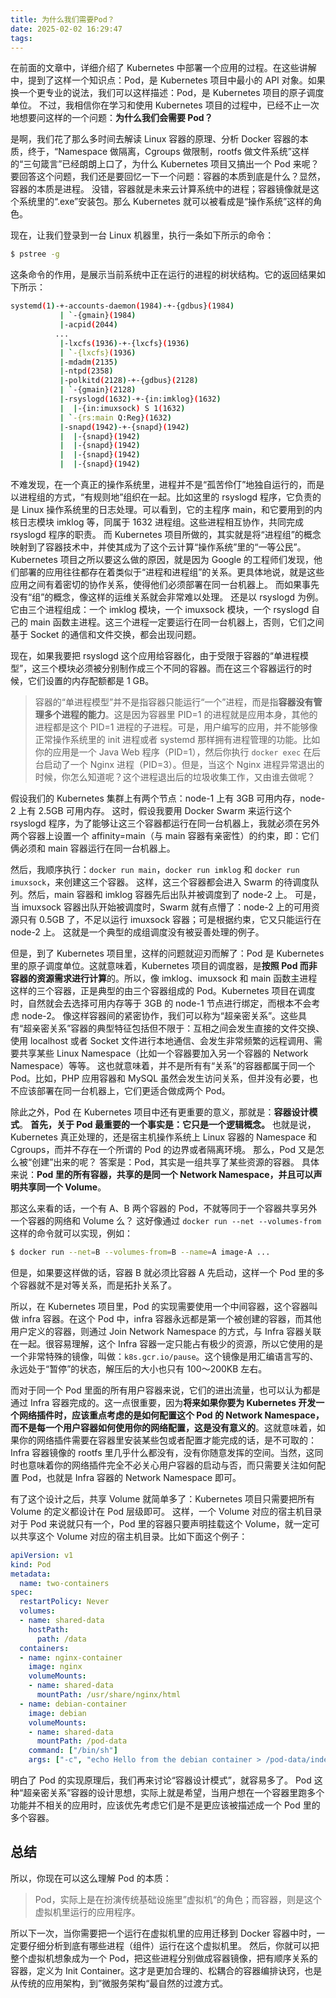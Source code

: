 ```yaml
---
title: 为什么我们需要Pod？
date: 2025-02-02 16:29:47
tags:
---
```


在前面的文章中，详细介绍了 Kubernetes 中部署一个应用的过程。在这些讲解中，提到了这样一个知识点：Pod，是 Kubernetes 项目中最小的 API 对象。如果换一个更专业的说法，我们可以这样描述：Pod，是 Kubernetes 项目的原子调度单位。
不过，我相信你在学习和使用 Kubernetes 项目的过程中，已经不止一次地想要问这样的一个问题：**为什么我们会需要 Pod？**
<!-- more -->
是啊，我们花了那么多时间去解读 Linux 容器的原理、分析 Docker 容器的本质，终于，“Namespace 做隔离，Cgroups 做限制，rootfs 做文件系统”这样的“三句箴言”已经朗朗上口了，为什么 Kubernetes 项目又搞出一个 Pod 来呢？
要回答这个问题，我们还是要回忆一下一个问题：容器的本质到底是什么？显然，容器的本质是进程。
没错，容器就是未来云计算系统中的进程；容器镜像就是这个系统里的“.exe”安装包。那么 Kubernetes 就可以被看成是“操作系统”这样的角色。

现在，让我们登录到一台 Linux 机器里，执行一条如下所示的命令：
```bash
$ pstree -g
```
这条命令的作用，是展示当前系统中正在运行的进程的树状结构。它的返回结果如下所示：
```bash
systemd(1)-+-accounts-daemon(1984)-+-{gdbus}(1984)
           | `-{gmain}(1984)
           |-acpid(2044)
          ...      
           |-lxcfs(1936)-+-{lxcfs}(1936)
           | `-{lxcfs}(1936)
           |-mdadm(2135)
           |-ntpd(2358)
           |-polkitd(2128)-+-{gdbus}(2128)
           | `-{gmain}(2128)
           |-rsyslogd(1632)-+-{in:imklog}(1632)
           |  |-{in:imuxsock) S 1(1632)
           | `-{rs:main Q:Reg}(1632)
           |-snapd(1942)-+-{snapd}(1942)
           |  |-{snapd}(1942)
           |  |-{snapd}(1942)
           |  |-{snapd}(1942)
           |  |-{snapd}(1942)
```
不难发现，在一个真正的操作系统里，进程并不是“孤苦伶仃”地独自运行的，而是以进程组的方式，“有规则地”组织在一起。比如这里的 rsyslogd 程序，它负责的是 Linux 操作系统里的日志处理。可以看到，它的主程序 main，和它要用到的内核日志模块 imklog 等，同属于 1632 进程组。这些进程相互协作，共同完成 rsyslogd 程序的职责。
而 Kubernetes 项目所做的，其实就是将“进程组”的概念映射到了容器技术中，并使其成为了这个云计算“操作系统”里的“一等公民”。
Kubernetes 项目之所以要这么做的原因，就是因为 Google 的工程师们发现，他们部署的应用往往都存在着类似于“进程和进程组”的关系。更具体地说，就是这些应用之间有着密切的协作关系，使得他们必须部署在同一台机器上。
而如果事先没有“组”的概念，像这样的运维关系就会非常难以处理。
还是以 rsyslogd 为例。它由三个进程组成：一个 imklog 模块，一个 imuxsock 模块，一个 rsyslogd 自己的 main 函数主进程。这三个进程一定要运行在同一台机器上，否则，它们之间基于 Socket 的通信和文件交换，都会出现问题。

现在，如果我要把 rsyslogd 这个应用给容器化，由于受限于容器的“单进程模型”，这三个模块必须被分别制作成三个不同的容器。而在这三个容器运行的时候，它们设置的内存配额都是 1 GB。
> 容器的“单进程模型”并不是指容器只能运行“一个”进程，而是指**容器没有管理多个进程的能力**。这是因为容器里 PID=1 的进程就是应用本身，其他的进程都是这个 PID=1 进程的子进程。可是，用户编写的应用，并不能够像正常操作系统里的 init 进程或者 systemd 那样拥有进程管理的功能。比如你的应用是一个 Java Web 程序（PID=1），然后你执行 `docker exec` 在后台启动了一个 Nginx 进程（PID=3）。但是，当这个 Nginx 进程异常退出的时候，你怎么知道呢？这个进程退出后的垃圾收集工作，又由谁去做呢？

假设我们的 Kubernetes 集群上有两个节点：node-1 上有 3GB 可用内存，node-2 上有 2.5GB 可用内存。
这时，假设我要用 Docker Swarm 来运行这个 rsyslogd 程序，为了能够让这三个容器都运行在同一台机器上，我就必须在另外两个容器上设置一个 affinity=main（与 main 容器有亲密性）的约束，即：它们俩必须和 main 容器运行在同一台机器上。

然后，我顺序执行：`docker run main`，`docker run imklog` 和 `docker run imuxsock`，来创建这三个容器。
这样，这三个容器都会进入 Swarm 的待调度队列。然后，main 容器和 imklog 容器先后出队并被调度到了 node-2 上。
可是，当 imuxsock 容器出队开始被调度时，Swarm 就有点懵了：node-2 上的可用资源只有 0.5GB 了，不足以运行 imuxsock 容器；可是根据约束，它又只能运行在 node-2 上。
这就是一个典型的成组调度没有被妥善处理的例子。

但是，到了 Kubernetes 项目里，这样的问题就迎刃而解了：Pod 是 Kubernetes 里的原子调度单位。这就意味着，Kubernetes 项目的调度器，是**按照 Pod 而非容器的资源需求进行计算**的。所以，像 imklog、imuxsock 和 main 函数主进程这样的三个容器，正是典型的由三个容器组成的 Pod。Kubernetes 项目在调度时，自然就会去选择可用内存等于 3GB 的 node-1 节点进行绑定，而根本不会考虑 node-2。
像这样容器间的紧密协作，我们可以称为“超亲密关系”。这些具有“超亲密关系”容器的典型特征包括但不限于：互相之间会发生直接的文件交换、使用 localhost 或者 Socket 文件进行本地通信、会发生非常频繁的远程调用、需要共享某些 Linux Namespace（比如一个容器要加入另一个容器的 Network Namespace）等等。
这也就意味着，并不是所有有“关系”的容器都属于同一个 Pod。比如，PHP 应用容器和 MySQL 虽然会发生访问关系，但并没有必要，也不应该部署在同一台机器上，它们更适合做成两个 Pod。


除此之外，Pod 在 Kubernetes 项目中还有更重要的意义，那就是：**容器设计模式**。
**首先，关于 Pod 最重要的一个事实是：它只是一个逻辑概念。**
也就是说，Kubernetes 真正处理的，还是宿主机操作系统上 Linux 容器的 Namespace 和 Cgroups，而并不存在一个所谓的 Pod 的边界或者隔离环境。
那么，Pod 又是怎么被“创建”出来的呢？
答案是：Pod，其实是一组共享了某些资源的容器。
具体来说：**Pod 里的所有容器，共享的是同一个 Network Namespace，并且可以声明共享同一个 Volume**。

那这么来看的话，一个有 A、B 两个容器的 Pod，不就等同于一个容器共享另外一个容器的网络和 Volume 么？
这好像通过 `docker run --net --volumes-from` 这样的命令就可以实现，例如：
```bash
$ docker run --net=B --volumes-from=B --name=A image-A ...
```
但是，如果要这样做的话，容器 B 就必须比容器 A 先启动，这样一个 Pod 里的多个容器就不是对等关系，而是拓扑关系了。

所以，在 Kubernetes 项目里，Pod 的实现需要使用一个中间容器，这个容器叫做 infra 容器。在这个 Pod 中，infra 容器永远都是第一个被创建的容器，而其他用户定义的容器，则通过 Join Network Namespace 的方式，与 Infra 容器关联在一起。很容易理解，这个 Infra 容器一定只能占有极少的资源，所以它使用的是一个非常特殊的镜像，叫做：`k8s.gcr.io/pause`。这个镜像是用汇编语言写的、永远处于“暂停”的状态，解压后的大小也只有 100～200KB 左右。

而对于同一个 Pod 里面的所有用户容器来说，它们的进出流量，也可以认为都是通过 Infra 容器完成的。这一点很重要，因为**将来如果你要为 Kubernetes 开发一个网络插件时，应该重点考虑的是如何配置这个 Pod 的 Network Namespace，而不是每一个用户容器如何使用你的网络配置，这是没有意义的**。这就意味着，如果你的网络插件需要在容器里安装某些包或者配置才能完成的话，是不可取的：Infra 容器镜像的 rootfs 里几乎什么都没有，没有你随意发挥的空间。当然，这同时也意味着你的网络插件完全不必关心用户容器的启动与否，而只需要关注如何配置 Pod，也就是 Infra 容器的 Network Namespace 即可。

有了这个设计之后，共享 Volume 就简单多了：Kubernetes 项目只需要把所有 Volume 的定义都设计在 Pod 层级即可。
这样，一个 Volume 对应的宿主机目录对于 Pod 来说就只有一个，Pod 里的容器只要声明挂载这个 Volume，就一定可以共享这个 Volume 对应的宿主机目录。比如下面这个例子：
```yaml
apiVersion: v1
kind: Pod
metadata:
  name: two-containers
spec:
  restartPolicy: Never
  volumes:
  - name: shared-data
    hostPath:      
      path: /data
  containers:
  - name: nginx-container
    image: nginx
    volumeMounts:
    - name: shared-data
      mountPath: /usr/share/nginx/html
  - name: debian-container
    image: debian
    volumeMounts:
    - name: shared-data
      mountPath: /pod-data
    command: ["/bin/sh"]
    args: ["-c", "echo Hello from the debian container > /pod-data/index.html"]
```

明白了 Pod 的实现原理后，我们再来讨论“容器设计模式”，就容易多了。
Pod 这种“超亲密关系”容器的设计思想，实际上就是希望，当用户想在一个容器里跑多个功能并不相关的应用时，应该优先考虑它们是不是更应该被描述成一个 Pod 里的多个容器。

## 总结
所以，你现在可以这么理解 Pod 的本质：
> Pod，实际上是在扮演传统基础设施里”虚拟机“的角色；而容器，则是这个虚拟机里运行的应用程序。

所以下一次，当你需要把一个运行在虚拟机里的应用迁移到 Docker 容器中时，一定要仔细分析到底有哪些进程（组件）运行在这个虚拟机里。
然后，你就可以把整个虚拟机想象成为一个 Pod，把这些进程分别做成容器镜像，把有顺序关系的容器，定义为 Init Container。这才是更加合理的、松耦合的容器编排诀窍，也是从传统的应用架构，到”微服务架构“最自然的过渡方式。